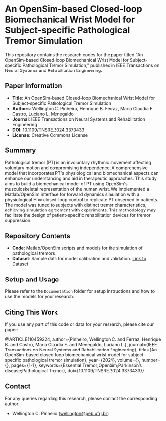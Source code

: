 # An OpenSim-based Closed-loop Biomechanical Wrist Model for Subject-specific Pathological Tremor Simulation

This repository contains the research codes for the paper titled "An OpenSim-based Closed-loop Biomechanical Wrist Model for Subject-specific Pathological Tremor Simulation," published in IEEE Transactions on Neural Systems and Rehabilitation Engineering. 

## Paper Information

- **Title**: An OpenSim-based Closed-loop Biomechanical Wrist Model for Subject-specific Pathological Tremor Simulation
- **Authors**: Wellington C. Pinheiro, Henrique B. Ferraz, Maria Claudia F. Castro, Luciano L. Menegaldo
- **Journal**: IEEE Transactions on Neural Systems and Rehabilitation Engineering
- **DOI**: [10.1109/TNSRE.2024.3373433](https://ieeexplore.ieee.org/document/10459224)
- **License**: Creative Commons License

## Summary

Pathological tremor (PT) is an involuntary rhythmic movement affecting voluntary motion and compromising independence. A comprehensive model that incorporates PT's physiological and biomechanical aspects can enhance our understanding and aid in therapeutic approaches. This study aims to build a biomechanical model of PT using OpenSim's musculoskeletal representation of the human wrist. We implemented a Matlab/OpenSim interface for forward dynamics simulation with a physiological H ∞ closed-loop control to replicate PT observed in patients. The model was tuned to subjects with distinct tremor characteristics, achieving simulation agreement with experiments. This methodology may facilitate the design of patient-specific rehabilitation devices for tremor suppression.

## Repository Contents

- **Code**: Matlab/OpenSim scripts and models for the simulation of pathological tremors.
- **Dataset**: Sample data for model calibration and validation. <a href="[https://ieee-dataport.org/documents/opensim-based-closed-loop-biomechanical-wrist-model-pathological-tremor-simulation-dataset](https://ieee-dataport.org/documents/opensim-based-closed-loop-biomechanical-wrist-model-pathological-tremor-simulation-dataset/embed)">Link to Dataset</a>

## Setup and Usage

Please refer to the `Documentation` folder for setup instructions and how to use the models for your research.

## Citing This Work

If you use any part of this code or data for your research, please cite our paper:

@ARTICLE{10459224,
  author={Pinheiro, Wellington C. and Ferraz, Henrique B. and Castro, Maria Claudia F. and Menegaldo, Luciano L.},
  journal={IEEE Transactions on Neural Systems and Rehabilitation Engineering}, 
  title={An OpenSim-based closed-loop biomechanical wrist model for subject-specific pathological tremor simulation}, 
  year={2024},
  volume={},
  number={},
  pages={1-1},
  keywords={Essential Tremor;OpenSim;Parkinson’s disease;Pathological Tremor},
  doi={10.1109/TNSRE.2024.3373433}}


## Contact

For any queries regarding this research, please contact the corresponding author:

- Wellington C. Pinheiro (wellington@peb.ufrj.br)



